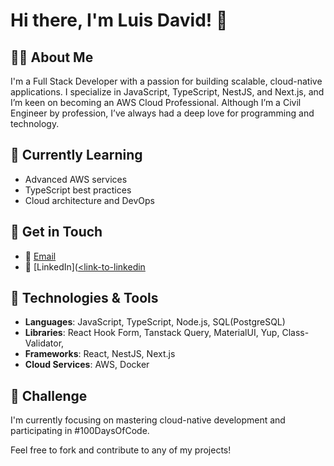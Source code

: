 # Hi there, I'm Luis David! 👋

## 👨‍💻 About Me
I'm a Full Stack Developer with a passion for building scalable, cloud-native applications. I specialize in JavaScript, TypeScript, NestJS, and Next.js, and I’m keen on becoming an AWS Cloud Professional. Although I’m a Civil Engineer by profession, I’ve always had a deep love for programming and technology.

## 🌱 Currently Learning
- Advanced AWS services
- TypeScript best practices
- Cloud architecture and DevOps

## 💬 Get in Touch
- 📧 [Email](mailto:luishersar@gmail.com)
- 💼 [LinkedIn]([<link-to-linkedin](https://www.linkedin.com/in/luis-hern%C3%A1ndez-211247283/])
  
## 🔧 Technologies & Tools
- **Languages**: JavaScript, TypeScript, Node.js, SQL(PostgreSQL)
- **Libraries**: React Hook Form, Tanstack Query, MaterialUI, Yup, Class-Validator, 
- **Frameworks**: React, NestJS, Next.js
- **Cloud Services**: AWS, Docker

## 🎯 Challenge
I'm currently focusing on mastering cloud-native development and participating in #100DaysOfCode.

Feel free to fork and contribute to any of my projects!

